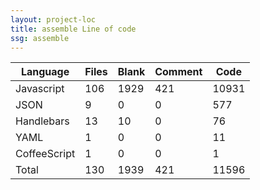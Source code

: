 ```yaml
---
layout: project-loc
title: assemble Line of code
ssg: assemble
---
```

<div class="table-responsive">
<table class="table">
<thead><tr>
<th>Language</th>
<th>Files</th>
<th>Blank</th>
<th>Comment</th>
<th>Code</th>
</tr></thead><tbody>
<tr><td>Javascript</td><td> 106</td><td> 1929</td><td> 421</td><td> 10931</td></tr>
<tr><td>JSON</td><td> 9</td><td> 0</td><td> 0</td><td> 577</td></tr>
<tr><td>Handlebars</td><td> 13</td><td> 10</td><td> 0</td><td> 76</td></tr>
<tr><td>YAML</td><td> 1</td><td> 0</td><td> 0</td><td> 11</td></tr>
<tr><td>CoffeeScript</td><td> 1</td><td> 0</td><td> 0</td><td> 1</td></tr>
<tr><td>Total</td><td>130</td><td>1939</td><td>421</td><td>11596</td></tr>
</tbody></table></div>
